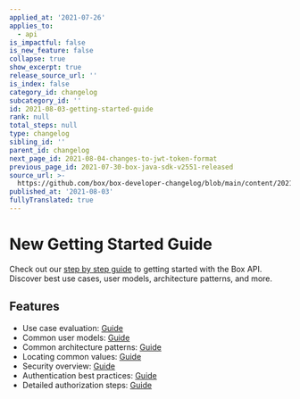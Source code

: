 ```yaml
---
applied_at: '2021-07-26'
applies_to:
  - api
is_impactful: false
is_new_feature: false
collapse: true
show_excerpt: true
release_source_url: ''
is_index: false
category_id: changelog
subcategory_id: ''
id: 2021-08-03-getting-started-guide
rank: null
total_steps: null
type: changelog
sibling_id: ''
parent_id: changelog
next_page_id: 2021-08-04-changes-to-jwt-token-format
previous_page_id: 2021-07-30-box-java-sdk-v2551-released
source_url: >-
  https://github.com/box/box-developer-changelog/blob/main/content/2021/08-03-getting-started-guide.md
published_at: '2021-08-03'
fullyTranslated: true
---
```

# New Getting Started Guide

Check out our [step by step guide][guide] to getting started with the Box API.
Discover best use cases, user models, architecture patterns, and more.

<!-- more -->

## Features

* Use case evaluation: [Guide][usecase]
* Common user models: [Guide][usemodel]
* Common architecture patterns: [Guide][arch]
* Locating common values: [Guide][value]
* Security overview: [Guide][security]
* Authentication best practices: [Guide][bestprac]
* Detailed authorization steps: [Guide][auth]

[guide]: g://getting-started

[usecase]: page/platform/use-cases/

[usemodel]: page/platform/user-types/

[arch]: page/platform/appendix/architecture-patterns/

[value]: page/platform/appendix/locating-values/

[auth]: g://authorization

[security]: g://security

[bestprac]: g://authentication/best-practices
